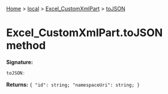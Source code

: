 [Home](./index) &gt; [local](local.md) &gt; [Excel\_CustomXmlPart](local.excel_customxmlpart.md) &gt; [toJSON](local.excel_customxmlpart.tojson.md)

# Excel\_CustomXmlPart.toJSON method


**Signature:**
```javascript
toJSON:
```
**Returns:** `{
            "id": string;
            "namespaceUri": string;
        }`

